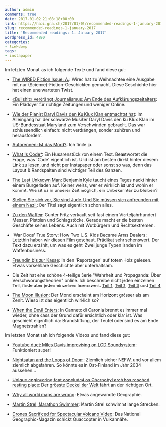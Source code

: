 ```yaml
---
author: admin
comments: true
date: 2017-01-02 21:08:18+00:00
link: https://habi.gna.ch/2017/01/02/recommended-readings-1-january-2017/
slug: recommended-readings-1-january-2017
title: 'Recommended readings: 1. January 2017'
wordpress_id: 4890
categories:
- linkdump
tags:
- instapaper
---
```


Im letzten Monat las ich folgende Texte und fand diese gut:





  * [The WIRED Fiction Issue: A.](https://www.wired.com/2016/12/etger-keret-true-identity-through-death/): Wired hat zu Weihnachten eine Ausgabe mit nur (Science)-Fiction-Geschichten gemacht. Diese Geschichte hier hat einen unerwarteten Twist.


  * [«Bullshit» verdrängt Journalismus: Am Ende des Aufklärungszeitalters](http://www.nzz.ch/feuilleton/medien/bullshit-verdraengt-journalismus-am-ende-des-aufklaerungszeitalters-ld.119758): Ein Plädoyer für richtige Zeitungen und weniger Online.


  * [Wie der Pianist Daryl Davis den Ku Klux Klan entmachtet hat](http://sz-magazin.sueddeutsche.de/texte/anzeigen/45368/Ein-schwarzer-Pianist-entmachtet-den-Ku-Klux-Klan): Im Alleingang hat der schwarze Musiker Daryl Davis den Ku Klux Klan im US-Bundesstaat Maryland zum Verschwinden gebracht. Das war schlussendlich einfach: nicht verdrängen, sonder zuhören und herausfordern.


  * [Autorennen: Ist das Mord?](http://www.zeit.de/2016/51/autorennen-berlin-mord-klage-urteil/komplettansicht): Ich finde ja.


  * [What Is Code?](https://www.bloomberg.com/graphics/2015-paul-ford-what-is-code/): Ein Husarenstück von einem Text. Beantwortet die Frage, was 'Code' eigentlich ist. Und ist am besten direkt hinter diesem Link zu lesen, und nicht per Instapaper oder sonst so was, denn das Layout & Randspalten sind wichtiger Teil des Ganzen.


  * [The Last Unknown Man](https://newrepublic.com/article/138068/last-unknown-man): Benjamin Kyle taucht eines Tages nackt hinter einem Burgerladen auf. Keiner weiss, wer er wirklich ist und wohin er kommt. Wie ist es in unserer Zeit möglich, ein Unbekannter zu bleiben?


  * [Stellen Sie sich vor, Sie sind Jude. Und Sie müssen sich anfreunden mit einem Nazi.](http://www.zeit.de/2016/50/zweiter-weltkrieg-holocaust-usa-juden-deutsche-geheimdienst/komplettansicht): Der Titel sagt eigentlich schon alles.


  * [Zu den Waffen](http://www.sz-online.de/nachrichten/zu-den-waffen-3557542.html): Gunter Fritz verkauft seit fast einem Vierteljahrhundert Messer, Pistolen und Schlagstöcke. Gerade macht er die besten Geschäfte seines Lebens. Auch mit Wutbürgern und Rechtsextremen.


  * ['War Dogs' True Story: How Two U.S. Kids Became Arms Dealers](http://www.rollingstone.com/politics/news/the-stoner-arms-dealers-20110316): Letzthin haben wir [diesen Film](https://itunes.apple.com/ch/movie/war-dogs-2016/id1141492726?l=en) geschaut. Prädikat sehr sehenswert. Der Text dazu erzählt, um was es geht. Zwei junge Typen landen im Waffenbusiness.


  * [Freundin bis zur Kasse](http://reportagen.com/content/freundin-bis-zur-kasse): In den 'Reportagen' auf totem Holz gelesen. Etwas vorsehbare Geschichte aber unterhaltsam.


  * Die Zeit hat eine schöne 4-teilige Serie "Wahrheit und Propaganda: Über Verschwörungstheorien" online. Ich beschreibe nicht jeden einzelnen Teil, finde aber jeden einzelnen lesenswert. [Teil 1](http://www.zeit.de/2015/26/journalismus-medienkritik-luegenpresse-vertrauen-ukraine-krise/komplettansicht), [Teil 2](http://www.zeit.de/2015/28/fotografie-wahrheit-luege-propaganda/komplettansicht), [Teil 3](http://www.zeit.de/2015/30/propaganda-theorie-medien-herrscher-demokratie/komplettansicht) und [Teil 4](http://www.zeit.de/2015/32/verschwoerungstheorien-information-chemtrails-reichsbuerger/komplettansicht)


  * [The Moon Illusion](https://www.lhup.edu/~dsimanek/3d/moonillu.htm): Der Mond erscheint am Horizont grösser als am Zenit. Wieso ist das eigentlich wirklich so?


  * [When the Devil Enters](https://magazine.atavist.com/when-the-devil-enters): In Canneto di Caronia brennt es immer mal wieder, ohne dass der Grund dafür ersichtlich oder klar ist. Was geschieht eigentlich da: Brandstiftung, der Teufel oder sind es am Ende Magnetstrahlen? 



Im letzten Monat sah ich folgende Videos und fand diese gut:



  * [Youtube duet: Miles Davis improvising on LCD Soundsystem](https://www.youtube.com/watch?v=huEtJw7pfLk): Funktioniert super!


  * [Nightsatan and the Loops of Doom](https://www.youtube.com/watch?v=VqgUWYvT55I): Ziemlich sicher NSFW, und vor allem ziemlich abgefahren. So könnte es in Ost-Finland im Jahr 2034 aussehen...


  * [Unique engineering feat concluded as Chernobyl arch has reached resting place](https://www.youtube.com/watch?v=dH1bv9fAxiY): Der [grösste Deckel der Welt](https://en.wikipedia.org/wiki/Chernobyl_New_Safe_Confinement) fährt an den richtigen Ort.


  * [Why all world maps are wrong](https://www.youtube.com/watch?v=kIID5FDi2JQ): Etwas angewandte Geographie.


  * [Martin Strel, Marathon Swimmer](https://www.youtube.com/watch?v=gLtAsC2smfo): Martin Strel schwimmt lange Strecken.


  * [Drones Sacrificed for Spectacular Volcano Video](https://www.youtube.com/watch?v=zFIWWM0Iv-U): Das National Geographic-Magazin schickt Quadcopter in Vulkannähe.


